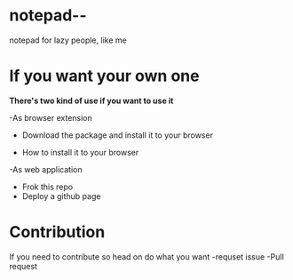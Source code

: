 # notepad--
notepad for lazy people, like me



# If you want your own one
<strong>There's two kind of use if you want to use it </strong>


-As browser extension
  + Download the package and install it to your browser
  - How to install it to your browser
  
  
-As web application 
  + Frok this repo 
  + Deploy a github page 


# Contribution 
If you need to contribute so head on do what you want
-requset issue
-Pull request
